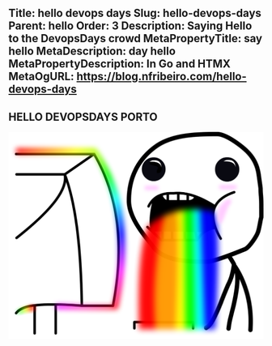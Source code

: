 Title: hello devops days
Slug: hello-devops-days
Parent: hello
Order: 3
Description: Saying Hello to the DevopsDays crowd
MetaPropertyTitle: say hello
MetaDescription: day hello
MetaPropertyDescription: In Go and HTMX
MetaOgURL: https://blog.nfribeiro.com/hello-devops-days
---
## HELLO DEVOPSDAYS PORTO

![](./assets/6c0.png)
